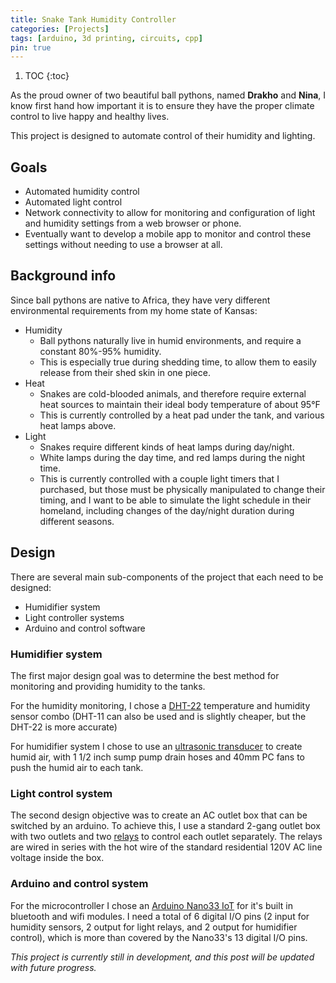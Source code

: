 ```yaml
---
title: Snake Tank Humidity Controller
categories: [Projects]
tags: [arduino, 3d printing, circuits, cpp]
pin: true
---
```

1. TOC
{:toc}


As the proud owner of two beautiful ball pythons, named **Drakho** and **Nina**, I know first hand how important it is to ensure they have the proper climate control to live happy and healthy lives. 

This project is designed to automate control of their humidity and lighting.

## Goals
- Automated humidity control
- Automated light control
- Network connectivity to allow for monitoring and configuration of light and humidity settings from a web browser or phone.
- Eventually want to develop a mobile app to monitor and control these settings without needing to use a browser at all.

## Background info
Since ball pythons are native to Africa, they have very different environmental requirements from my home state of Kansas:
- Humidity
  - Ball pythons naturally live in humid environments, and require a constant 80%-95% humidity.
  - This is especially true during shedding time, to allow them to easily release from their shed skin in one piece.
- Heat
  - Snakes are cold-blooded animals, and therefore require external heat sources to maintain their ideal body temperature of about 95°F
  - This is currently controlled by a heat pad under the tank, and various heat lamps above.
- Light
  - Snakes require different kinds of heat lamps during day/night.
  - White lamps during the day time, and red lamps during the night time.
  - This is currently controlled with a couple light timers that I purchased, but those must be physically manipulated to change their timing, and I want to be able to simulate the light schedule in their homeland, including changes of the day/night duration during different seasons.

## Design

There are several main sub-components of the project that each need to be designed:
- Humidifier system
- Light controller systems
- Arduino and control software

### Humidifier system
The first major design goal was to determine the best method for monitoring and providing humidity to the tanks.

For the humidity monitoring, I chose a [DHT-22](https://www.amazon.com/gp/product/B07XBVR532) temperature and humidity sensor combo (DHT-11 can also be used and is slightly cheaper, but the DHT-22 is more accurate)

For humidifier system I chose to use an [ultrasonic transducer](https://www.amazon.com/gp/product/B08GQT43W7) to create humid air, with 1 1/2 inch sump pump drain hoses and 40mm PC fans to push the humid air to each tank.

### Light control system
The second design objective was to create an AC outlet box that can be switched by an arduino. To achieve this, I use a standard 2-gang outlet box with two outlets and two [relays](https://www.amazon.com/gp/product/B00LW15A4W) to control each outlet separately. The relays are wired in series with the hot wire of the standard residential 120V AC line voltage inside the box.

### Arduino and control system
For the microcontroller I chose an [Arduino Nano33 IoT](https://store.arduino.cc/usa/nano-33-iot) for it's built in bluetooth and wifi modules. I need a total of 6 digital I/O pins (2 input for humidity sensors, 2 output for light relays, and 2 output for humidifier control), which is more than covered by the Nano33's 13 digital I/O pins.


*This project is currently still in development, and this post will be updated with future progress.*